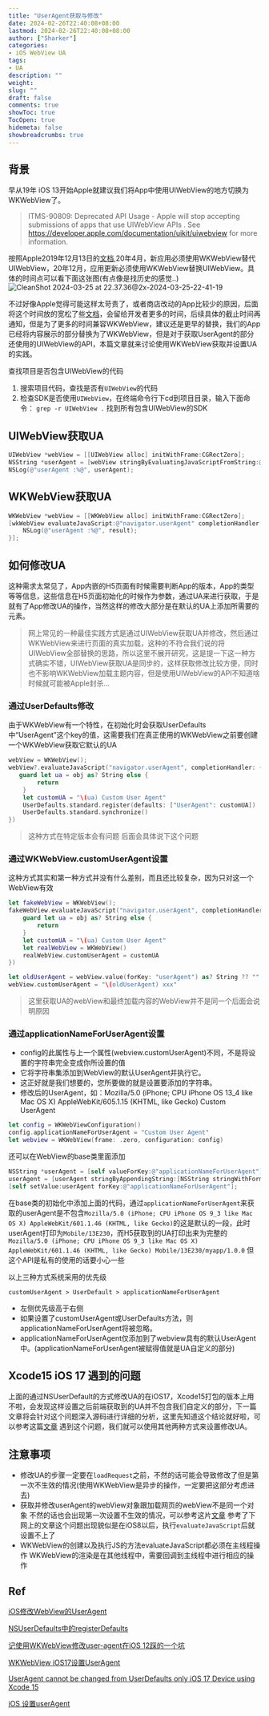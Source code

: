 ```yaml
---
title: "UserAgent获取与修改"
date: 2024-02-26T22:40:08+08:00 
lastmod: 2024-02-26T22:40:08+08:00
author: ["Sharker"] 
categories: 
- iOS WebView UA
tags: 
- UA 
description: ""
weight: 
slug: ""
draft: false 
comments: true 
showToc: true 
TocOpen: true 
hidemeta: false 
showbreadcrumbs: true 
---
```


## 背景
早从19年 iOS 13开始Apple就建议我们将App中使用UIWebView的地方切换为WKWebView了。
>ITMS-90809: Deprecated API Usage - Apple will stop accepting submissions of apps that use UIWebView APIs . See https://developer.apple.com/documentation/uikit/uiwebview for more information.

按照Apple2019年12月13日的[文档](https://developer.apple.com/news/?id=12232019b),20年4月，新应用必须使用WKWebView替代UIWebView，20年12月，应用更新必须使用WKWebView替换UIWebView。具体的时间点可以看下面这张图(有点像是找历史的感觉..)
![CleanShot 2024-03-25 at 22.37.36@2x-2024-03-25-22-41-19](https%3A%2F%2Fsharkerhub.oss-cn-beijing.aliyuncs.com%2FObsidian%2FBlog%2FCleanShot%202024-03-25%20at%2022.37.36%402x-2024-03-25-22-41-19.png)


不过好像Apple觉得可能这样太苛责了，或者商店改动的App比较少的原因，后面将这个时间放的宽松了些[文档](https://developer.apple.com/news/?id=edwud51q)，会留给开发者更多的时间，后续具体的截止时间再通知，但是为了更多的时间兼容WKWebView，建议还是更早的替换，我们的App已经将内容展示的部分替换为了WKWebView，但是对于获取UserAgent的部分还使用的UIWebView的API，本篇文章就来讨论使用WKWebView获取并设置UA的实践。

查找项目是否包含UIWebView的代码
1. 搜索项目代码，查找是否有`UIWebView`的代码
2. 检查SDK是否使用`UIWebView`，在终端命令行下cd到项目目录，输入下面命令：
`grep -r UIWebView .` 找到所有包含UIWebView的SDK


## UIWebView获取UA
``` Objective-c
UIWebView *webView = [[UIWebView alloc] initWithFrame:CGRectZero];
NSString *userAgent = [webView stringByEvaluatingJavaScriptFromString:@"navigator.userAgent"];
NSLog(@"userAgent :%@", userAgent);
```

## WKWebView获取UA
``` Objective-C
WKWebView *webView = [[WKWebView alloc] initWithFrame:CGRectZero];
[wkWebView evaluateJavaScript:@"navigator.userAgent" completionHandler:^(id result, NSError *error) {
    NSLog(@"userAgent :%@", result);
}];
```

## 如何修改UA
这种需求太常见了，App内嵌的H5页面有时候需要判断App的版本，App的类型等等信息，这些信息在H5页面初始化的时候作为参数，通过UA来进行获取，于是就有了App修改UA的操作，当然这样的修改大部分是在默认的UA上添加所需要的元素。

> 网上常见的一种最佳实践方式是通过UIWebView获取UA并修改，然后通过WKWebView来进行页面的真实加载，这种的不符合我们说的将UIWebView全部替换的思路，所以这里不展开研究，这是提一下这一种方式确实不错，UIWebView获取UA是同步的，这样获取修改比较方便，同时也不影响WKWebView加载主题内容，但是使用UIWebView的API不知道啥时候就可能被Apple封杀...


### 通过UserDefaults修改
由于WKWebView有一个特性，在初始化时会获取UserDefaults中“UserAgent”这个key的值，这需要我们在真正使用的WKWebView之前要创建一个WKWebView获取它默认的UA
``` Swift
webView = WKWebView();
webView?.evaluateJavaScript("navigator.userAgent", completionHandler: { (obj: Any?, error: Error?) in
   guard let ua = obj as? String else {
        return
    }
    let customUA = "\(ua) Custom User Agent"
    UserDefaults.standard.register(defaults: ["UserAgent": customUA])
    UserDefaults.standard.synchronize()
})
```
> 这种方式在特定版本会有问题 后面会具体说下这个问题

### 通过WKWebView.customUserAgent设置
这种方式其实和第一种方式并没有什么差别，而且还比较复杂，因为只对这一个WebView有效
```Swift 
let fakeWebView = WKWebView();
fakeWebView.evaluateJavaScript("navigator.userAgent", completionHandler: { (obj: Any?, error: Error?) in
    guard let ua = obj as? String else {
        return
    }
    let customUA = "\(ua) Custom User Agent"
    let realWebView = WKWebView()
    realWebView.customUserAgent = customUA
})

let oldUserAgent = webView.value(forKey: "userAgent") as? String ?? ""
webView.customUserAgent = "\(oldUserAgent) xxx"
```
> 这里获取UA的webView和最终加载内容的WebView并不是同一个后面会说明原因

### 通过applicationNameForUserAgent设置
- config的此属性与上一个属性(webview.customUserAgent)不同，不是将设置的字符串完全变成你所设置的值
- 它将字符串集添加到WebView的默认UserAgent并执行它。
- 这正好就是我们想要的，您所要做的就是设置要添加的字符串。
- 修改后的UserAgent，如：Mozilla/5.0 (iPhone; CPU iPhone OS 13_4 like Mac OS X) AppleWebKit/605.1.15 (KHTML, like Gecko) Custom UserAgent

``` Swift
let config = WKWebViewConfiguration()
config.applicationNameForUserAgent = "Custom User Agent"
let webview = WKWebView(frame: .zero, configuration: config)
```

还可以在WebView的base类里面添加
``` Objective-C
NSString *userAgent = [self valueForKey:@"applicationNameForUserAgent"];
userAgent = [userAgent stringByAppendingString:[NSString stringWithFormat:@"/myapp/%@", CURRENTAPPVERSION]];
[self setValue:userAgent forKey:@"applicationNameForUserAgent"];
```
在base类的初始化中添加上面的代码，通过`applicationNameForUserAgent`来获取的userAgent是不包含`Mozilla/5.0 (iPhone; CPU iPhone OS 9_3 like Mac OS X) AppleWebKit/601.1.46 (KHTML, like Gecko)`的这是默认的一段，此时userAgent打印为`Mobile/13E230`，而H5获取到的UA打印出来为完整的`Mozilla/5.0 (iPhone; CPU iPhone OS 9_3 like Mac OS X) AppleWebKit/601.1.46 (KHTML, like Gecko) Mobile/13E230/myapp/1.0.0`
但这个API是私有的使用的话要小心一些

以上三种方式系统采用的优先级
```
customUserAgent > UserDefault > applicationNameForUserAgent
```
- 左侧优先级高于右侧
- 如果设置了customUserAgent或UserDefaults方法，则applicationNameForUserAgent将被忽略。
- applicationNameForUserAgent仅添加到了webview具有的默认UserAgent中。(applicationNameForUserAgent被赋得值就是UA自定义的部分)


## Xcode15 iOS 17 遇到的问题
上面的通过NSUserDefault的方式修改UA的在iOS17，Xcode15打包的版本上用不啦，会发现这样设置之后前端获取到的UA并不包含我们自定义的部分，下一篇文章将会针对这个问题深入源码进行详细的分析，这里先知道这个结论就好啦，可以参考这篇[文章](https://stackoverflow.com/questions/77305552/useragent-cannot-be-changed-from-userdefaults-only-ios-17-device-using-xcode-15)
遇到这个问题，我们就可以使用其他两种方式来设置修改UA。



## 注意事项
- 修改UA的步骤一定要在`loadRequest`之前，不然的话可能会导致修改了但是第一次不生效的情况(使用WKWebView是异步的操作，一定要把这部分考虑进去)
- 获取并修改userAgent的webView对象跟加载网页的webView不是同一个对象 不然的话也会出现第一次设置不生效的情况，可以参考这片[文章](https://cloud.tencent.com/developer/article/1158832) 参考了下网上的文章这个问题出现貌似是在iOS8以后，执行`evaluateJavaScript`后就设置不上了
- WKWebView的创建以及执行JS的方法evaluateJavaScript都必须在主线程操作 WKWebView的渲染是在其他线程中，需要回调到主线程中进行相应的操作


## Ref
[iOS修改WebView的UserAgent](https://juejin.cn/post/6844904030980800519)

[NSUserDefaults中的registerDefaults](https://www.jianshu.com/p/c630b2b64a10)

[记使用WKWebView修改user-agent在iOS 12踩的一个坑](https://cloud.tencent.com/developer/article/1158832)

[WKWebView iOS17设置UserAgent](https://blog.csdn.net/xo19882011/article/details/134031247)

[UserAgent cannot be changed from UserDefaults only iOS 17 Device using Xcode 15](https://stackoverflow.com/questions/77305552/useragent-cannot-be-changed-from-userdefaults-only-ios-17-device-using-xcode-15)

[iOS 设置userAgent](https://www.jianshu.com/p/f87709d1ca59)